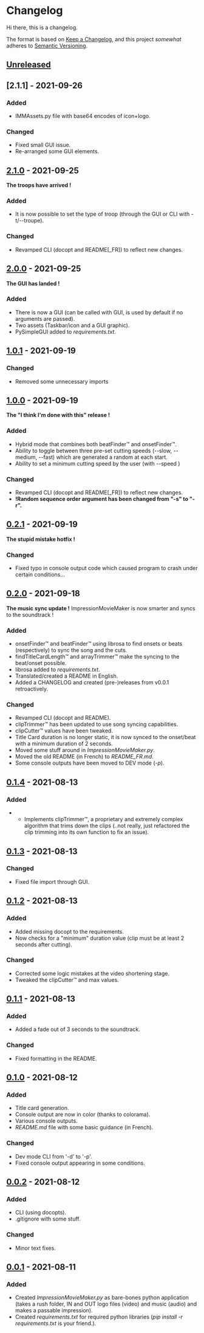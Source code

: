 # Changelog
Hi there, this is a changelog.

The format is based on [Keep a Changelog](https://keepachangelog.com/en/1.0.0/),
and this project *somewhat* adheres to [Semantic Versioning](https://semver.org/spec/v2.0.0.html).

## [Unreleased]

## [2.1.1] - 2021-09-26
### Added
- IMMAssets.py file with base64 encodes of icon+logo.

### Changed
- Fixed small GUI issue.
- Re-arranged some GUI elements.

## [2.1.0] - 2021-09-25
**The troops have arrived !**

### Added
- It is now possible to set the type of troop (through the GUI or CLI with -t/--troupe).

### Changed
- Revamped CLI (docopt and README[_FR]) to reflect new changes.

## [2.0.0] - 2021-09-25
**The GUI has landed !** 

### Added
- There is now a GUI (can be called with GUI, is used by default if no arguments are passed).
- Two assets (Taskbar/icon and a GUI graphic).
- PySimpleGUI added to *requirements.txt*.

## [1.0.1] - 2021-09-19
### Changed
- Removed some unnecessary imports 

## [1.0.0] - 2021-09-19
**The "I think I'm done with this" release !** 

### Added
- Hybrid mode that combines both beatFinder™ and onsetFinder™.
- Ability to toggle between three pre-set cutting speeds (--slow, --medium, --fast) which are generated a random at each start.
- Ability to set a minimum cutting speed by the user (with --speed <seconds>)

### Changed
- Revamped CLI (docopt and README[_FR]) to reflect new changes.
- **!Random sequence order argument has been changed from "-s" to "-r".**

## [0.2.1] - 2021-09-19
**The stupid mistake hotfix !** 

### Changed
- Fixed typo in console output code which caused program to crash under certain conditions...

## [0.2.0] - 2021-09-18
**The music sync update !** 
ImpressionMovieMaker is now smarter and syncs to the soundtrack !

### Added
- onsetFinder™ and beatFinder™ using librosa to find onsets or beats (respectively) to sync the song and the cuts.
- findTitleCardLength™ and arrayTrimmer™ make the syncing to the beat/onset possible.
- librosa added to *requirements.txt*.
- Translated/created a README in English.
- Added a CHANGELOG and created (pre-)releases from v0.0.1 retroactively.

### Changed
- Revamped CLI (docopt and README).
- clipTrimmer™ has been updated to use song syncing capabilities.
- clipCutter™ values have been tweaked.
- Title Card duration is no longer static, it is now synced to the onset/beat with a minimum duration of 2 seconds.
- Moved some stuff around in *ImpressionMovieMaker.py*.
- Moved the old README (in French) to *README_FR.md*.
- Some console outputs have been moved to DEV mode (*-p*).

## [0.1.4] - 2021-08-13
### Added
- * Implements clipTrimmer™, a proprietary and extremely complex algorithm that trims down the clips (..not really, just refactored the clip trimming into its own function to fix an issue).

## [0.1.3] - 2021-08-13
### Changed
- Fixed file import through GUI.

## [0.1.2] - 2021-08-13
### Added
- Added missing docopt to the requirements.
- Now checks for a "minimum" duration value (clip must be at least 2 seconds after cutting).

### Changed
- Corrected some logic mistakes at the video shortening stage.
- Tweaked the clipCutter™ and max values.

## [0.1.1] - 2021-08-13
### Added
- Added a fade out of 3 seconds to the soundtrack.

### Changed
- Fixed formatting in the README.

## [0.1.0] - 2021-08-12
### Added
- Title card generation.
- Console output are now in color (thanks to colorama).
- Various console outputs.
- *README.md* file with some basic guidance (in French).

### Changed
- Dev mode CLI from '-d' to '-p'.
- Fixed console output appearing in some conditions.

## [0.0.2] - 2021-08-12
### Added
- CLI (using docopts).
- .gitignore with some stuff.

### Changed
- Minor text fixes.

## [0.0.1] - 2021-08-11
### Added
- Created *ImpressionMovieMaker.py* as  bare-bones python application (takes a rush folder, IN and OUT logo files (video) and music (audio) and makes a passable impression).
- Created *requirements.txt* for required python libraries (*pip install -r requirements.txt* is your friend.).

[Unreleased]: https://github.com/olivierlacan/keep-a-changelog/compare/v2.1.1...HEAD
[2.1.0]: https://github.com/fetzu/ImpressionMovieMaker/compare/v2.1.0...v2.1.1
[2.1.0]: https://github.com/fetzu/ImpressionMovieMaker/compare/v2.0.0...v2.1.0
[2.0.0]: https://github.com/fetzu/ImpressionMovieMaker/compare/v1.0.1...v2.0.0
[1.0.1]: https://github.com/fetzu/ImpressionMovieMaker/compare/v1.0.0...v1.0.1
[1.0.0]: https://github.com/fetzu/ImpressionMovieMaker/compare/v0.2.1...v1.0.0
[0.2.1]: https://github.com/fetzu/ImpressionMovieMaker/compare/v0.2.0...v0.2.1
[0.2.0]: https://github.com/fetzu/ImpressionMovieMaker/compare/v0.1.4...v0.2.0
[0.1.4]: https://github.com/fetzu/ImpressionMovieMaker/compare/v0.1.3...v0.1.4
[0.1.3]: https://github.com/fetzu/ImpressionMovieMaker/compare/v0.1.2...v0.1.3
[0.1.2]: https://github.com/fetzu/ImpressionMovieMaker/compare/v0.1.1...v0.1.2
[0.1.1]: https://github.com/fetzu/ImpressionMovieMaker/compare/v0.1.0...v0.1.1
[0.1.0]: https://github.com/fetzu/ImpressionMovieMaker/compare/v0.0.2...v0.1.0
[0.0.2]: https://github.com/fetzu/ImpressionMovieMaker/compare/v0.0.1...v0.0.2
[0.0.1]: https://github.com/fetzu/ImpressionMovieMaker/releases/tag/v0.0.1
